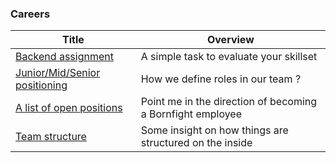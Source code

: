 ### Careers

<!-- prettier-ignore-start -->
<!-- start_toc -->
| Title | Overview |
|---|---|
| [Backend assignment](/careers/backend-assignment.md#readme) | A simple task to evaluate your skillset |
| [Junior/Mid/Senior positioning](/careers/junior-mid-senior.md#readme) | How we define roles in our team ? |
| [A list of open positions](/careers/open-jobs.md#readme) | Point me in the direction of becoming a Bornfight employee |
| [Team structure](/careers/team-structure.md#readme) | Some insight on how things are structured on the inside |
<!-- end_toc -->
<!-- prettier-ignore-end -->
